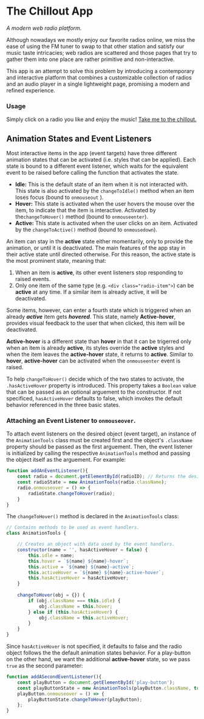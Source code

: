 # The Chillout App
*A modern web radio platform.*

Although nowadays we mostly enjoy our favorite radios online, we miss the ease of using the FM tuner to swap to that other
station and satisfy our music taste intricacies; web radios are scattered and those pages that try to gather them into one place
are rather primitive and non-interactive.

This app is an attempt to solve this problem by introducing a contemporary and interactive platform that combines a customizable
collection of radios and an audio player in a single lightweight page, promising a modern and refined experience.

### Usage
Simply click on a radio you like and enjoy the music! [Take me to the chillout.](https://kostaslib.github.io/chillout/)

## Animation States and Event Listeners
Most interactive items in the app (event targets) have three different animation states that can be activated (i.e. styles that can be applied). Each state is bound to a different event listener, which waits for the equivalent event to be raised before calling the function that activates the state.
- **Idle:** This is the default state of an item when it is not interacted with. This state is also activated by the ```changeToIdle()``` method when an item loses focus (bound to ```onmouseout``` ).
- **Hover:** This state is activated when the user hovers the mouse over the item, to indicate that the item is interactive. Activated by the```changeToHover()``` method (bound to ```onmouseenter```).
- **Active:** This state is activated when the user clicks on an item. Activated by the ```changeToActive()``` method (bound to ```onmousedown```).

An item can stay in the **active** state either momentarily, only to provide the animation, or until it is deactivated. The main features of the app stay in their active state until directed otherwise. For this reason, the active state is the most prominent state, meaning that:
1. When an item is **active**, its other event listeners stop responding to raised events.
2. Only one item of the same type (e.g. ```<div class="radio-item">```) can be **active** at any time. If a similar item is already active, it will be deactivated.

Some items, however, can enter a fourth state which is triggered when an already ***active*** item gets ***hovered***. This state, namely **Active-hover**, provides visual feedback to the user that when clicked, this item will be deactivated.

**Active-hover** is a different state than **hover** in that it can be trigerred only when an item is already **active**, its styles override the **active** styles and when the item leaves the **active-hover** state, it returns to **active**. Similar to **hover**, **active-hover** can be activated when the ```onmouseenter``` event is raised.

To help ```changeToHover()``` decide which of the two states to activate, the ```.hasActiveHover``` property is introduced. This property takes a ```Boolean``` value that can be passed as an optional arguement to the constructor. If not specificed, ```hasActiveHover``` defaults to false, which invokes the default behavior referenced in the three basic states.

### Attaching an Event Listener to ```onmouseover```.

To attach event listeners on the desired object (event target), an instance of the ```AnimationTools``` class must be created first and the object's ```.className``` property should be passed as the first arguement. Then, the event listener is initialized by calling the respective ```AnimationTools``` method and passing the object itself as the arguement. For example: 
```Javascript
function addAnEventListener(){
    const radio = document.getElementById(radioID); // Returns the desired Element object.
    const radioState = new AnimationTools(radio.className);
    radio.onmouseover = () => {
        radioState.changeToHover(radio);
    }
}
```
The ```changeToHover()``` method is declared in the ```AnimationTools``` class:
```Javascript
// Contains methods to be used as event handlers.
class AnimationTools {

    // Creates an object with data used by the event handlers.
    constructor(name = '', hasActiveHover = false) {
        this.idle = name;
        this.hover = `${name} ${name}-hover`;
        this.active = `${name} ${name}-active`;
        this.activeHover = `${name} ${name}-active-hover`;
        this.hasActiveHover = hasActiveHover;
    }
    
    changeToHover(obj = {}) {
        if (obj.className === this.idle) {
            obj.className = this.hover;
        } else if (this.hasActiveHover) {
            obj.className = this.activeHover;
        }
    }
}
```
Since ```hasActiveHover``` is not specified, it defaults to false and the radio object follows the the default animation states behavior. For a play-button on the other hand, we want the additional **active-hover** state, so we pass ```true``` as the second parameter:
```Javascript
function addASecondEventListener(){
    const playButton = document.getElementById('play-button');
    const playButtonState = new AnimationTools(playButton.className, true);
    playButton.onmouseover = () => {
        playButtonState.changeToHover(playButton);
    };
}
